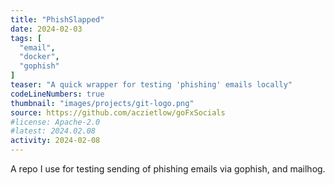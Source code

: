 ```yaml
---
title: "PhishSlapped"
date: 2024-02-03
tags: [
  "email",
  "docker",
  "gophish"
]
teaser: "A quick wrapper for testing 'phishing' emails locally"
codeLineNumbers: true
thumbnail: "images/projects/git-logo.png"
source: https://github.com/aczietlow/goFxSocials
#license: Apache-2.0
#latest: 2024.02.08
activity: 2024-02-08
---
```


A repo I use for testing sending of phishing emails via gophish, and mailhog. 
